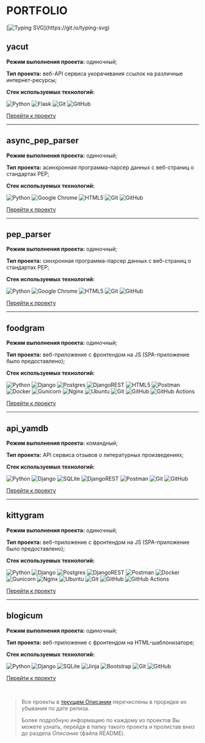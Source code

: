 # PORTFOLIO
[//]: # (В данном портфолио собраны самые лучшие и наиболее полезные проекты веб-сайтов и приложений)

[![Typing SVG](https://readme-typing-svg.demolab.com?font=Noto+Sans&duration=3000&color=AFE9F7&center=true&vCenter=true&multiline=true&repeat=false&random=false&width=1100&height=40&lines=%D0%92+%D0%B4%D0%B0%D0%BD%D0%BD%D0%BE%D0%BC+%D0%BF%D0%BE%D1%80%D1%82%D1%84%D0%BE%D0%BB%D0%B8%D0%BE+%D1%81%D0%BE%D0%B1%D1%80%D0%B0%D0%BD%D1%8B+%D1%81%D0%B0%D0%BC%D1%8B%D0%B5+%D0%BB%D1%83%D1%87%D1%88%D0%B8%D0%B5+%D0%B8+%D0%BD%D0%B0%D0%B8%D0%B1%D0%BE%D0%BB%D0%B5%D0%B5+%D0%BF%D0%BE%D0%BB%D0%B5%D0%B7%D0%BD%D1%8B%D0%B5+%D0%BF%D1%80%D0%BE%D0%B5%D0%BA%D1%82%D1%8B+%D0%B2%D0%B5%D0%B1-%D1%81%D0%B0%D0%B9%D1%82%D0%BE%D0%B2+%D0%B8+%D0%BF%D1%80%D0%B8%D0%BB%D0%BE%D0%B6%D0%B5%D0%BD%D0%B8%D0%B9!)](https://git.io/typing-svg)

## yacut
**Режим выполнения проекта:** одиночный;

**Тип проекта:** веб-API сервиса укорачивания ссылок на различные интернет-ресурсы;

**Стек используемых технологий:** 

![Python](https://img.shields.io/badge/python-3670A0?style=for-the-badge&logo=python&logoColor=ffdd54) ![Flask](https://img.shields.io/badge/flask-%23000.svg?style=for-the-badge&logo=flask&logoColor=white) ![Git](https://img.shields.io/badge/git-%23F05033.svg?style=for-the-badge&logo=git&logoColor=white) ![GitHub](https://img.shields.io/badge/github-%23121011.svg?style=for-the-badge&logo=github&logoColor=white)

[Перейти к проекту](https://github.com/bixber-portfolio/portfolio/tree/main/yacut "Открыть страницу проекта в GitHub")

---

## async_pep_parser
**Режим выполнения проекта:** одиночный;

**Тип проекта:** aсинхронная программа-парсер данных с веб-страниц о стандартах PEP;

**Стек используемых технологий:** 

![Python](https://img.shields.io/badge/python-3670A0?style=for-the-badge&logo=python&logoColor=ffdd54) ![Google Chrome](https://img.shields.io/badge/Google%20Chrome-4285F4?style=for-the-badge&logo=GoogleChrome&logoColor=white) ![HTML5](https://img.shields.io/badge/html5-%23E34F26.svg?style=for-the-badge&logo=html5&logoColor=white) ![Git](https://img.shields.io/badge/git-%23F05033.svg?style=for-the-badge&logo=git&logoColor=white) ![GitHub](https://img.shields.io/badge/github-%23121011.svg?style=for-the-badge&logo=github&logoColor=white)

[Перейти к проекту](https://github.com/bixber-portfolio/portfolio/tree/main/async_pep_parser "Открыть страницу проекта в GitHub")

---

## pep_parser
**Режим выполнения проекта:** одиночный;

**Тип проекта:** синхронная программа-парсер данных с веб-страниц о стандартах PEP;

**Стек используемых технологий:** 

![Python](https://img.shields.io/badge/python-3670A0?style=for-the-badge&logo=python&logoColor=ffdd54) ![Google Chrome](https://img.shields.io/badge/Google%20Chrome-4285F4?style=for-the-badge&logo=GoogleChrome&logoColor=white) ![HTML5](https://img.shields.io/badge/html5-%23E34F26.svg?style=for-the-badge&logo=html5&logoColor=white) ![Git](https://img.shields.io/badge/git-%23F05033.svg?style=for-the-badge&logo=git&logoColor=white) ![GitHub](https://img.shields.io/badge/github-%23121011.svg?style=for-the-badge&logo=github&logoColor=white)

[Перейти к проекту](https://github.com/bixber-portfolio/portfolio/tree/main/pep_parser "Открыть страницу проекта в GitHub")

---

## foodgram
**Режим выполнения проекта:** одиночный;

**Тип проекта:** веб-приложение c фронтендом на JS (SPA-приложение было предоставлено);

**Стек используемых технологий:** 

![Python](https://img.shields.io/badge/python-3670A0?style=for-the-badge&logo=python&logoColor=ffdd54) ![Django](https://img.shields.io/badge/django-%23092E20.svg?style=for-the-badge&logo=django&logoColor=white) ![Postgres](https://img.shields.io/badge/postgres-%23316192.svg?style=for-the-badge&logo=postgresql&logoColor=white) ![DjangoREST](https://img.shields.io/badge/DJANGO-REST-ff1709?style=for-the-badge&logo=django&logoColor=white&color=ff1709&labelColor=gray) ![HTML5](https://img.shields.io/badge/html5-%23E34F26.svg?style=for-the-badge&logo=html5&logoColor=white) ![Postman](https://img.shields.io/badge/Postman-FF6C37?style=for-the-badge&logo=postman&logoColor=white) ![Docker](https://img.shields.io/badge/docker-%230db7ed.svg?style=for-the-badge&logo=docker&logoColor=white)  ![Gunicorn](https://img.shields.io/badge/gunicorn-%298729.svg?style=for-the-badge&logo=gunicorn&logoColor=white) ![Nginx](https://img.shields.io/badge/nginx-%23009639.svg?style=for-the-badge&logo=nginx&logoColor=white) ![Ubuntu](https://img.shields.io/badge/Ubuntu-E95420?style=for-the-badge&logo=ubuntu&logoColor=white)
![Git](https://img.shields.io/badge/git-%23F05033.svg?style=for-the-badge&logo=git&logoColor=white) ![GitHub](https://img.shields.io/badge/github-%23121011.svg?style=for-the-badge&logo=github&logoColor=white) 	![GitHub Actions](https://img.shields.io/badge/github%20actions-%232671E5.svg?style=for-the-badge&logo=githubactions&logoColor=white)

[Перейти к проекту](https://github.com/bixber-portfolio/portfolio/tree/main/foodgram "Открыть страницу проекта в GitHub")

---

## api_yamdb
**Режим выполнения проекта:** командный;

**Тип проекта:** API сервиса отзывов о литературных произведениях;

**Стек используемых технологий:**

![Python](https://img.shields.io/badge/python-3670A0?style=for-the-badge&logo=python&logoColor=ffdd54) ![Django](https://img.shields.io/badge/django-%23092E20.svg?style=for-the-badge&logo=django&logoColor=white) ![SQLite](https://img.shields.io/badge/sqlite-%2307405e.svg?style=for-the-badge&logo=sqlite&logoColor=white) ![DjangoREST](https://img.shields.io/badge/DJANGO-REST-ff1709?style=for-the-badge&logo=django&logoColor=white&color=ff1709&labelColor=gray) ![Postman](https://img.shields.io/badge/Postman-FF6C37?style=for-the-badge&logo=postman&logoColor=white) ![Git](https://img.shields.io/badge/git-%23F05033.svg?style=for-the-badge&logo=git&logoColor=white) ![GitHub](https://img.shields.io/badge/github-%23121011.svg?style=for-the-badge&logo=github&logoColor=white)

[Перейти к проекту](https://github.com/bixber-portfolio/portfolio/tree/main/kittygram "Открыть страницу проекта в GitHub")

---

## kittygram
**Режим выполнения проекта:** одиночный;

**Тип проекта:** веб-приложение c фронтендом на JS (SPA-приложение было предоставлено);

**Стек используемых технологий:** 

![Python](https://img.shields.io/badge/python-3670A0?style=for-the-badge&logo=python&logoColor=ffdd54) ![Django](https://img.shields.io/badge/django-%23092E20.svg?style=for-the-badge&logo=django&logoColor=white) ![Postgres](https://img.shields.io/badge/postgres-%23316192.svg?style=for-the-badge&logo=postgresql&logoColor=white) ![DjangoREST](https://img.shields.io/badge/DJANGO-REST-ff1709?style=for-the-badge&logo=django&logoColor=white&color=ff1709&labelColor=gray) ![Postman](https://img.shields.io/badge/Postman-FF6C37?style=for-the-badge&logo=postman&logoColor=white) ![Docker](https://img.shields.io/badge/docker-%230db7ed.svg?style=for-the-badge&logo=docker&logoColor=white)  ![Gunicorn](https://img.shields.io/badge/gunicorn-%298729.svg?style=for-the-badge&logo=gunicorn&logoColor=white) ![Nginx](https://img.shields.io/badge/nginx-%23009639.svg?style=for-the-badge&logo=nginx&logoColor=white) ![Ubuntu](https://img.shields.io/badge/Ubuntu-E95420?style=for-the-badge&logo=ubuntu&logoColor=white)
![Git](https://img.shields.io/badge/git-%23F05033.svg?style=for-the-badge&logo=git&logoColor=white) ![GitHub](https://img.shields.io/badge/github-%23121011.svg?style=for-the-badge&logo=github&logoColor=white) 	![GitHub Actions](https://img.shields.io/badge/github%20actions-%232671E5.svg?style=for-the-badge&logo=githubactions&logoColor=white)

[Перейти к проекту](https://github.com/bixber-portfolio/portfolio/tree/main/kittygram "Открыть страницу проекта в GitHub")

---

## blogicum

**Режим выполнения проекта:** одиночный;

**Тип проекта:** веб-приложение с фронтендом на HTML-шаблонизаторе;

**Стек используемых технологий:**

![Python](https://img.shields.io/badge/python-3670A0?style=for-the-badge&logo=python&logoColor=ffdd54) ![Django](https://img.shields.io/badge/django-%23092E20.svg?style=for-the-badge&logo=django&logoColor=white) ![SQLite](https://img.shields.io/badge/sqlite-%2307405e.svg?style=for-the-badge&logo=sqlite&logoColor=white) ![Jinja](https://img.shields.io/badge/jinja-white.svg?style=for-the-badge&logo=jinja&logoColor=black) ![Bootstrap](https://img.shields.io/badge/bootstrap-%238511FA.svg?style=for-the-badge&logo=bootstrap&logoColor=white) ![Git](https://img.shields.io/badge/git-%23F05033.svg?style=for-the-badge&logo=git&logoColor=white) ![GitHub](https://img.shields.io/badge/github-%23121011.svg?style=for-the-badge&logo=github&logoColor=white)

[Перейти к проекту](https://github.com/bixber-portfolio/portfolio/tree/main/blogicum "Открыть страницу проекта в GitHub")

<br>

> Все проекты в [текущем Описании](#portfolio) перечислены в прорядке их убывания по дате релиза.
> 
> Более подробную информацию по каждому из проектов Вы можете узнать, перейдя в папку такого проекта и пролистав вниз до раздела *Описание* (файла README).
